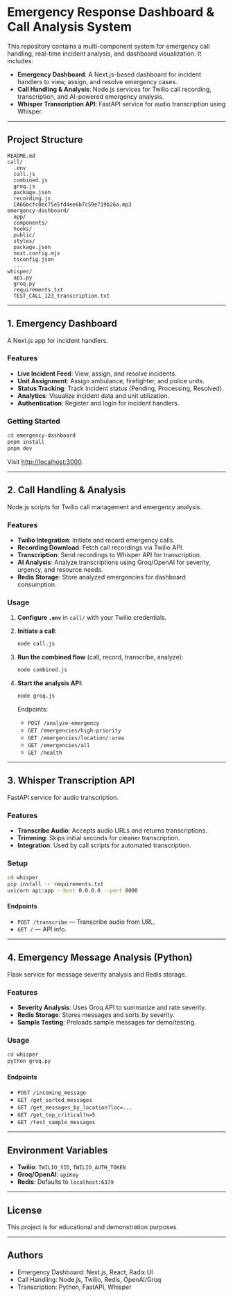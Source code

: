 # Emergency Response Dashboard & Call Analysis System

This repository contains a multi-component system for emergency call handling, real-time incident analysis, and dashboard visualization. It includes:

- **Emergency Dashboard**: A Next.js-based dashboard for incident handlers to view, assign, and resolve emergency cases.
- **Call Handling & Analysis**: Node.js services for Twilio call recording, transcription, and AI-powered emergency analysis.
- **Whisper Transcription API**: FastAPI service for audio transcription using Whisper.

---

## Project Structure

```
README.md
call/
  .env
  call.js
  combined.js
  groq.js
  package.json
  recording.js
  CA66bcfc0ec75e5fd4ee6b7c59e719b26a.mp3
emergency-dashboard/
  app/
  components/
  hooks/
  public/
  styles/
  package.json
  next.config.mjs
  tsconfig.json
  ...
whisper/
  api.py
  groq.py
  requirements.txt
  TEST_CALL_123_transcription.txt
```

---

## 1. Emergency Dashboard

A Next.js app for incident handlers.

### Features

- **Live Incident Feed**: View, assign, and resolve incidents.
- **Unit Assignment**: Assign ambulance, firefighter, and police units.
- **Status Tracking**: Track incident status (Pending, Processing, Resolved).
- **Analytics**: Visualize incident data and unit utilization.
- **Authentication**: Register and login for incident handlers.

### Getting Started

```sh
cd emergency-dashboard
pnpm install
pnpm dev
```

Visit [http://localhost:3000](http://localhost:3000).

---

## 2. Call Handling & Analysis

Node.js scripts for Twilio call management and emergency analysis.

### Features

- **Twilio Integration**: Initiate and record emergency calls.
- **Recording Download**: Fetch call recordings via Twilio API.
- **Transcription**: Send recordings to Whisper API for transcription.
- **AI Analysis**: Analyze transcriptions using Groq/OpenAI for severity, urgency, and resource needs.
- **Redis Storage**: Store analyzed emergencies for dashboard consumption.

### Usage

1. **Configure `.env`** in `call/` with your Twilio credentials.
2. **Initiate a call**:

   ```sh
   node call.js
   ```

3. **Run the combined flow** (call, record, transcribe, analyze):

   ```sh
   node combined.js
   ```

4. **Start the analysis API**:

   ```sh
   node groq.js
   ```

   Endpoints:
   - `POST /analyze-emergency`
   - `GET /emergencies/high-priority`
   - `GET /emergencies/location/:area`
   - `GET /emergencies/all`
   - `GET /health`

---

## 3. Whisper Transcription API

FastAPI service for audio transcription.

### Features

- **Transcribe Audio**: Accepts audio URLs and returns transcriptions.
- **Trimming**: Skips initial seconds for cleaner transcription.
- **Integration**: Used by call scripts for automated transcription.

### Setup

```sh
cd whisper
pip install -r requirements.txt
uvicorn api:app --host 0.0.0.0 --port 8000
```

#### Endpoints

- `POST /transcribe` — Transcribe audio from URL.
- `GET /` — API info.

---

## 4. Emergency Message Analysis (Python)

Flask service for message severity analysis and Redis storage.

### Features

- **Severity Analysis**: Uses Groq API to summarize and rate severity.
- **Redis Storage**: Stores messages and sorts by severity.
- **Sample Testing**: Preloads sample messages for demo/testing.

### Usage

```sh
cd whisper
python groq.py
```

#### Endpoints

- `POST /incoming_message`
- `GET /get_sorted_messages`
- `GET /get_messages_by_location?loc=...`
- `GET /get_top_critical?n=5`
- `GET /test_sample_messages`

---

## Environment Variables

- **Twilio**: `TWILIO_SID`, `TWILIO_AUTH_TOKEN`
- **Groq/OpenAI**: `apiKey`
- **Redis**: Defaults to `localhost:6379`

---

## License

This project is for educational and demonstration purposes.

---

## Authors

- Emergency Dashboard: Next.js, React, Radix UI
- Call Handling: Node.js, Twilio, Redis, OpenAI/Groq
- Transcription: Python, FastAPI, Whisper

